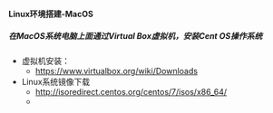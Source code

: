 #### Linux环境搭建-MacOS

##### 在MacOS系统电脑上面通过Virtual Box虚拟机，安装Cent OS操作系统

- 虚拟机安装：
  - https://www.virtualbox.org/wiki/Downloads
- Linux系统镜像下载
  - http://isoredirect.centos.org/centos/7/isos/x86_64/
  - 